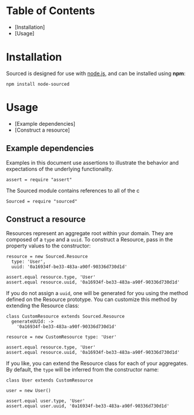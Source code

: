 # Table of Contents

* [Installation]
* [Usage]


# Installation

Sourced is designed for use with [node.js][nodejs], and can be installed using __npm__:

```
npm install node-sourced
```




# Usage

* [Example dependencies]
* [Construct a resource]


## Example dependencies

Examples in this document use assertions to illustrate the behavior and expectations of the underlying functionality.

    assert = require "assert"

The Sourced module contains references to all of the c

    Sourced = require "sourced"


## Construct a resource

Resources represent an aggregate root within your domain. They are composed of a `type` and a `uuid`. To construct a Resource, pass in the property values to the constructor:

    resource = new Sourced.Resource
      type: 'User',
      uuid: '0a16934f-be33-483a-a90f-90336d730d1d'

    assert.equal resource.type, 'User'
    assert.equal resource.uuid, '0a16934f-be33-483a-a90f-90336d730d1d'

If you do not assign a `uuid`, one will be generated for you using the method defined on the Resource prototype. You can customize this method by extending the Resource class:

    class CustomResource extends Sourced.Resource
      generateUUId: ->
        '0a16934f-be33-483a-a90f-90336d730d1d'

    resource = new CustomResource type: 'User'

    assert.equal resource.type, 'User'
    assert.equal resource.uuid, '0a16934f-be33-483a-a90f-90336d730d1d'

If you like, you can extend the Resource class for each of your aggregates. By default, the `type` will be inferred from the constructor name:

    class User extends CustomResource

    user = new User()

    assert.equal user.type, 'User'
    assert.equal user.uuid, '0a16934f-be33-483a-a90f-90336d730d1d'




[nodejs]: "http://www.nodejs.org"
